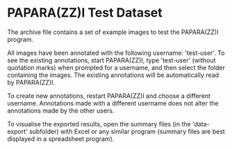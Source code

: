 # PAPARA(ZZ)I Test Dataset

The archive file contains a set of example images to test the PAPARA(ZZ)I program.

All images have been annotated with the following username: 'test-user'. To see the existing annotations, start PAPARA(ZZ)I, type 'test-user' (without quotation marks) when prompted for a username, and then select the folder containing the images. The existing annotations will be automatically read by PAPARA(ZZ)I.

To create new annotations, restart PAPARA(ZZ)I and choose a different username. Annotations made with a different username does not alter the annotations made by the other users.

To visualise the exported results, open the summary files (in the 'data-export' subfolder) with Excel or any similar program (summary files are best displayed in a spreadsheet program).